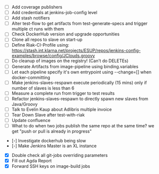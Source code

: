  - [ ] Add coverage publishers
 - [ ] Add credentials at jenkins-job-config level
 - [ ] Add stash notifiers
 - [ ] Alter test-flow to get artifacts from test-generate-specs and trigger multiple ct runs with them
 - [ ] Check DockerHub version and upgrade opportunities
 - [ ] Clone all repos to slave on start-up
 - [ ] Define Riak-CI-Profile using: https://stash.int.klarna.net/projects/ESUP/repos/jenkins-config-examples/browse/config/JClouds.groovy
 - [ ] Do cleanup of images on the registry! (Can't do DELETEs)
 - [ ] Generate Artifacts from image-pipeline using binding.variables
 - [ ] Let each pipeline specify it's own entrypoint using --change=[] when docker-committing
 - [ ] Make jenkins-slaves-respawn execute periodically (15 mins) only if number of slaves is less than 6
 - [ ] Measure a complete run from trigger to test results
 - [ ] Refactor jenkins-slaves-respawn to directly spawn new slaves from Java/Groovy
 - [ ] Talk to Evelin Kaup about Adlibris multiple invoice
 - [ ] Tear Down Slave after test-with-riak
 - [ ] Update confluence
 - [ ] What to do when two jobs publish the same repo at the same time? we get "push or pull is already in progress"
 - [-] Investigate dockerhub being slow
 - [-] Make Jenkins Master is an XL instance
 - [X] Double check all git-jobs overriding parameters
 - [X] Fill out Agda Report
 - [X] Forward SSH keys on image-build jobs
